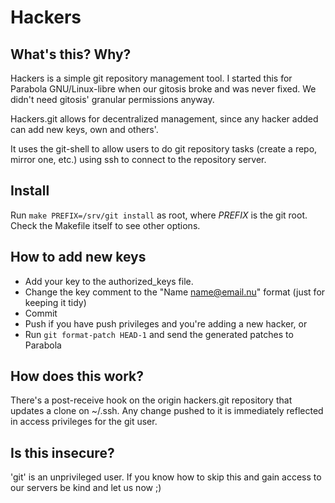 Hackers
=======

## What's this? Why?

Hackers is a simple git repository management tool. I started this for Parabola
GNU/Linux-libre when our gitosis broke and was never fixed. We didn't need
gitosis' granular permissions anyway.

Hackers.git allows for decentralized management, since any hacker added can add
new keys, own and others'.

It uses the git-shell to allow users to do git repository tasks (create a repo,
mirror one, etc.) using ssh to connect to the repository server.

## Install

Run `make PREFIX=/srv/git install` as root, where *PREFIX* is the git root.
Check the Makefile itself to see other options.

## How to add new keys

* Add your key to the authorized\_keys file.
* Change the key comment to the "Name <name@email.nu>" format (just for keeping
  it tidy)
* Commit
* Push if you have push privileges and you're adding a new hacker, or
* Run `git format-patch HEAD-1` and send the generated patches to Parabola

## How does this work?

There's a post-receive hook on the origin hackers.git repository that updates
a clone on ~/.ssh. Any change pushed to it is immediately reflected in access
privileges for the git user.

## Is this insecure?

'git' is an unprivileged user. If you know how to skip this and gain access to
our servers be kind and let us now ;)
